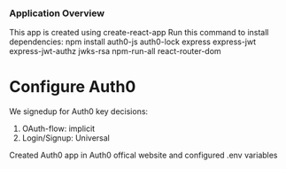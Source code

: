 ### Application Overview

This app is created using create-react-app
Run this command to install dependencies: npm install auth0-js auth0-lock express express-jwt express-jwt-authz jwks-rsa npm-run-all react-router-dom

# Configure Auth0

We signedup for Auth0
key decisions:

1.  OAuth-flow: implicit
2.  Login/Signup: Universal

Created Auth0 app in Auth0 offical website and configured .env variables
